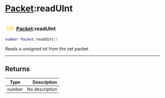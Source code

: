 # [Packet](../packet/README.md):readUInt

### <img src="../../.gitbook/assets/shared.png" width="32" height="32" /> [Packet](../packet/README.md):readUInt

```lua
number Packet:readUInt()
```

Reads a unsigned int from the net packet<br>

-----------------
## Returns

| Type   | Description |
| ------ | ----------: |
| number | No description |
